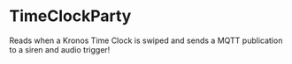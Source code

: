 # TimeClockParty
Reads when a Kronos Time Clock is swiped and sends a MQTT publication to a siren and audio trigger! 
